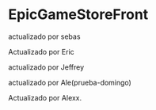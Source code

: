 # EpicGameStoreFront

actualizado por sebas

Actualizado por Eric

actualizado por Jeffrey

actualizado por Ale(prueba-domingo)

Actualizado por Alexx.
